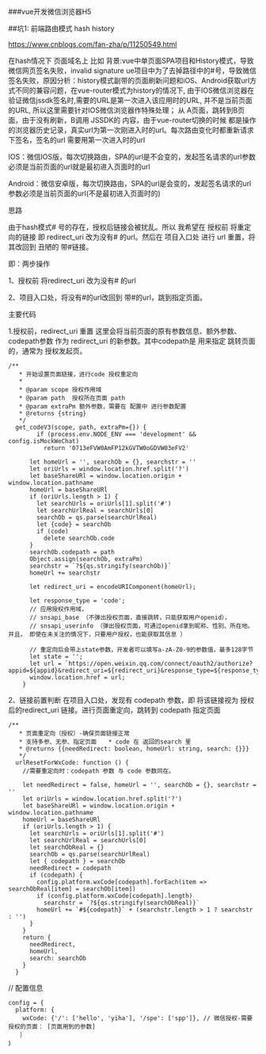 ###vue开发微信浏览器H5

##坑1: 前端路由模式 hash history

https://www.cnblogs.com/fan-zha/p/11250549.html

在hash情况下 页面域名上 比如
背景:vue中单页面SPA项目和History模式，导致微信网页签名失败，invalid signature
ue项目中为了去掉路径中的#号，导致微信签名失败，原因分析：history模式副带的页面刷新问题和iOS、Android获取url方式不同的兼容问题，在vue-router模式为history的情况下, 由于IOS微信浏览器在验证微信jssdk签名时,需要的URL是第一次进入该应用时的URL, 并不是当前页面的URL, 所以这里需要针对IOS微信浏览器作特殊处理；
从 A页面，跳转到B页面，由于没有刷新，B调用 JSSDK的 内容，由于vue-router切换的时候 都是操作的浏览器历史记录，真实url为第一次刚进入时的url。每次路由变化时都重新请求下签名，签名的url 需要用第一次进入时的url

IOS：微信IOS版，每次切换路由，SPA的url是不会变的，发起签名请求的url参数必须是当前页面的url就是最初进入页面时的url

Android：微信安卓版，每次切换路由，SPA的url是会变的，发起签名请求的url参数必须是当前页面的url(不是最初进入页面时的)

思路

由于hash模式# 号的存在，授权后链接会被扰乱。所以 我希望在 授权前 将重定向的链接 即 redirect_uri 改为没有# 的url。然后在 项目入口处 进行 url 重置，将其改回到 丑陋的 带#链接。

即：两步操作

1、授权前 将redirect_uri 改为没有# 的url

2、项目入口处，将没有#的url改回到 带#的url，跳到指定页面。

主要代码

1.授权前，redirect_uri 重置
这里会将当前页面的原有参数信息、额外参数、codepath参数 作为 redirect_uri 的新参数。其中codepath是 用来指定 跳转页面的，通常为 授权发起页。

```shell
/**
   * 开始设置页面链接，进行code 授权重定向
   *
   * @param scope 授权作用域
   * @param path  授权所在页面 path
   * @param extraPm 额外参数，需要在 配置中 进行参数配置
   * @returns {string}
   */
  get_codeV3(scope, path, extraPm={}) {
        if (process.env.NODE_ENV === 'development' && config.isMockWeChat)
          return '0713eFVW0AmFP12kGVTW0oGDVW03eFV2'

      let homeUrl = '', searchOb = {}, searchstr = ''
      let oriUrls = window.location.href.split('?')
      let baseShareURl = window.location.origin + window.location.pathname
      homeUrl = baseShareURl
      if (oriUrls.length > 1) {
        let searchUrls = oriUrls[1].split('#')
        let searchUrlReal = searchUrls[0]
        searchOb = qs.parse(searchUrlReal)
        let {code} = searchOb
        if (code)
          delete searchOb.code
      }
      searchOb.codepath = path
      Object.assign(searchOb, extraPm)
      searchstr = `?${qs.stringify(searchOb)}`
      homeUrl += searchstr

      let redirect_uri = encodeURIComponent(homeUrl);

      let response_type = 'code';
      // 应用授权作用域，
      // snsapi_base （不弹出授权页面，直接跳转，只能获取用户openid），
      // snsapi_userinfo （弹出授权页面，可通过openid拿到昵称、性别、所在地。并且， 即使在未关注的情况下，只要用户授权，也能获取其信息 ）

      // 重定向后会带上state参数，开发者可以填写a-zA-Z0-9的参数值，最多128字节
      let state = '';
      let url = `https://open.weixin.qq.com/connect/oauth2/authorize?appid=${appid}&redirect_uri=${redirect_uri}&response_type=${response_type}&scope=${scope}&state=${state}#wechat_redirect`;
      window.location.href = url;
    }
```

2、链接前置判断
在项目入口处，发现有 codepath 参数，即 将该链接视为 授权后的redirect_uri 链接。进行页面重定向，跳转到 codepath 指定页面

```shell
/**
   * 页面重定向（授权）-确保页面链接正常
   * 支持多参、无参、指定页面　　* code 在 返回的search 里
   * @returns {{needRedirect: boolean, homeUrl: string, search: {}}}
   */
  urlResetForWxCode: function () {
    //需要重定向时：codepath 参数 与 code 参数同在。

    let needRedirect = false, homeUrl = '', searchOb = {}, searchstr = ''
    let oriUrls = window.location.href.split('?')
    let baseShareURl = window.location.origin + window.location.pathname
    homeUrl = baseShareURl
    if (oriUrls.length > 1) {
      let searchUrls = oriUrls[1].split('#')
      let searchUrlReal = searchUrls[0]
      let searchObReal = {}
      searchOb = qs.parse(searchUrlReal)
      let { codepath } = searchOb
      needRedirect = codepath
      if (codepath) {
        config.platform.wxCode[codepath].forEach(item => searchObReal[item] = searchOb[item])
        if (config.platform.wxCode[codepath].length)
          searchstr = `?${qs.stringify(searchObReal)}`
        homeUrl += `#${codepath}` + (searchstr.length > 1 ? searchstr : '')
      }
    }
    return {
      needRedirect,
      homeUrl,
      search: searchOb
    }
  }
```

// 配置信息

```shell
config = {
  platform: {
    wxCode: {'/': ['hello', 'yiha'], '/spe': ['spp']}, // 微信授权-需要授权的页面： [页面用到的参数]
　　｝
｝
```
